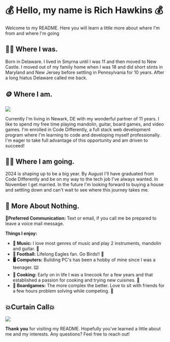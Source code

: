 # 💰 Hello, my name is Rich Hawkins 💰
Welcome to my README. Here you will learn a little more about where I'm from and where I'm going    
## 🚫💵 Where I was.
Born in Delaware. I lived in Smyrna until I was 11 and then moved to New Castle. I moved out of my family home when I was 18 and did short stints in Maryland and New Jersey before settling in Pennsylvania for 10 years. After a long hiatus Delaware called me back.
## 🪙 Where I am.
![](https://media1.tenor.com/m/o2Il2Mrzt5AAAAAC/hi-im.gif)

Currently I'm living in Newark, DE with my wonderful partner of 11 years. I like to spend my free time playing mandolin, guitar, board games, and video games. I'm enrolled in Code Differently, a full stack web development program where I'm learning to code and developing myself professionally. I'm eager to take full advantage of this opportunity and am driven to succeed!

## 💸💸 Where I am going.
2024 is shaping up to be a big year. By August I'll have graduated from Code Differently and be on my way to the tech job I've always wanted. In November I get married. In the future I'm looking forward to buying a house and settling down and can't wait to see where this journey takes me.
  
## 📖 More About Nothing.
**📱Preferred Communication:** Text or email, if you call me be prepared to leave a voice mail message.

**Things I enjoy:**

  - **🎵 Music:** I love most genres of music and play 2 instruments, mandolin and guitar. 🎸
  - **🏈 Football:** Lifelong Eagles fan. Go Birds!! 🦅
  - **🖥️ Computers:** Building PC's has been a hobby of mine since I was a teenager. ⌨️
  - **🍳 Cooking:** Early on in life I was a linecook for a few years and that established a passion for cooking and trying new cuisines. 🍟
  - **🎲 Boardgames:** The more complex the better. Love to sit with friends for a few hours problem solving while competing. 🎲

## 💥Curtain Call💥
![](https://media1.tenor.com/m/QiUtH4YUcocAAAAC/youre-welcome-pleasure.gif)

**Thank you** for visiting my README. Hopefully you've learned a little about me and my interests. Any questions? Feel free to reach out!
            

